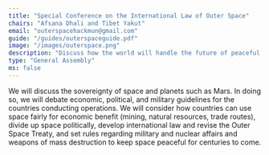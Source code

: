 ```yaml
---
title: "Special Conference on the International Law of Outer Space"
chairs: "Afsana Dhali and Tibet Yakut"
email: "outerspacehackmun@gmail.com"
guide: "/guides/outerspaceguide.pdf"
image: "/images/outerspace.png"
description: "Discuss how the world will handle the future of peaceful military regulations, political boundaries, law, international trade and economics in outer space."
type: "General Assembly"
ms: false
---
```

We will discuss the sovereignty of space and planets such as Mars. In doing so, we will debate economic, political, and military guidelines for the countries conducting operations. We will consider how countries can use space fairly for economic benefit (mining, natural resources, trade routes), divide up space politically, develop international law and revise the Outer Space Treaty, and set rules regarding military and nuclear affairs and weapons of mass destruction to keep space peaceful for centuries to come.